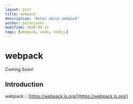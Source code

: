 ```yaml
---
layout: post
title: webpack
description: "Notes about webpack"
author: polarysekt
modified: 2019-09-15
tags: [webpack, node, nodejs]
---
```


# webpack

Coming Soon!

## Introduction

webpack :: [https://webpack.js.org/](https://webpack.js.org/)